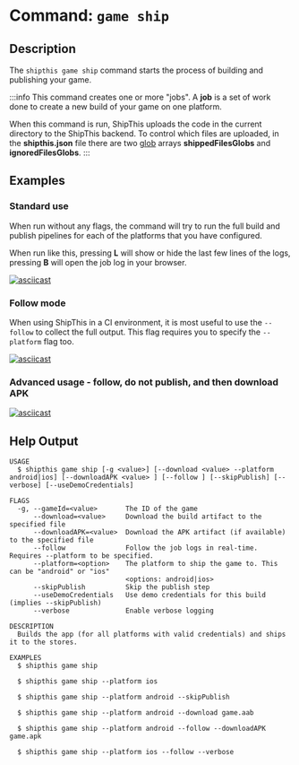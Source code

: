 # Command: `game ship`

## Description

The `shipthis game ship` command starts the process of building and publishing your game.

:::info
This command creates one or more "jobs". A **job** is a set of work done to create a new build of your game on one platform.

When this command is run, ShipThis uploads the code in the current directory to the ShipThis backend.
To control which files are uploaded, in the **shipthis.json** file there are two [glob](https://en.wikipedia.org/wiki/Glob_(programming)) arrays **shippedFilesGlobs** and **ignoredFilesGlobs**.
:::

## Examples

### Standard use

When run without any flags, the command will try to run the full build and publish pipelines for each of the platforms that you have configured.

When run like this, pressing **L** will show or hide the last few lines of the logs, pressing **B** will open the job log in your browser.

[![asciicast](https://asciinema.org/a/7e1jPMx5i69VyM6TynkeFU0dI.svg)](https://asciinema.org/a/7e1jPMx5i69VyM6TynkeFU0dI#shipthis-col80row24)

### Follow mode

When using ShipThis in a CI environment, it is most useful to use the `--follow` to collect the full output. This flag requires you to specify the `--platform` flag too.

[![asciicast](https://asciinema.org/a/gKmZ0E1rJ4oiT9SyuSivXBZfY.svg)](https://asciinema.org/a/gKmZ0E1rJ4oiT9SyuSivXBZfY#shipthis-col80row24)

### Advanced usage - follow, do not publish, and then download APK

[![asciicast](https://asciinema.org/a/GNf0t8niOlrMDsgPKqmBcuqQh.svg)](https://asciinema.org/a/GNf0t8niOlrMDsgPKqmBcuqQh#shipthis-col80row24)

## Help Output

```help
USAGE
  $ shipthis game ship [-g <value>] [--download <value> --platform android|ios] [--downloadAPK <value> ] [--follow ] [--skipPublish] [--verbose] [--useDemoCredentials]

FLAGS
  -g, --gameId=<value>       The ID of the game
      --download=<value>     Download the build artifact to the specified file
      --downloadAPK=<value>  Download the APK artifact (if available) to the specified file
      --follow               Follow the job logs in real-time. Requires --platform to be specified.
      --platform=<option>    The platform to ship the game to. This can be "android" or "ios"
                             <options: android|ios>
      --skipPublish          Skip the publish step
      --useDemoCredentials   Use demo credentials for this build (implies --skipPublish)
      --verbose              Enable verbose logging

DESCRIPTION
  Builds the app (for all platforms with valid credentials) and ships it to the stores.

EXAMPLES
  $ shipthis game ship

  $ shipthis game ship --platform ios

  $ shipthis game ship --platform android --skipPublish

  $ shipthis game ship --platform android --download game.aab

  $ shipthis game ship --platform android --follow --downloadAPK game.apk

  $ shipthis game ship --platform ios --follow --verbose

```
